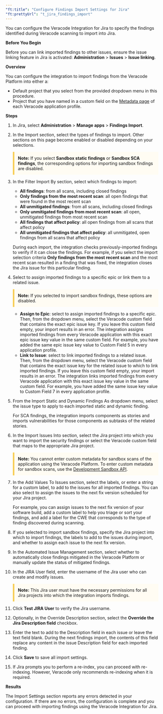 ```yaml
---
"ft:title": "Configure Findings Import Settings for Jira"
"ft:prettyUrl": "t_jira_findings_import"
---
```

You can configure the Veracode Integration for Jira to specify the findings identified during Veracode scanning to import into Jira.

<p font-size="13pt"><b>Before You Begin</b></p>

Before you can link imported findings to other issues, ensure the issue linking feature in Jira is activated: **Administration** > **Issues** > **Issue linking**.

<p font-size="13pt"><b>Overview</b></p>

You can configure the integration to import findings from the Veracode Platform into either a:

- Default project that you select from the provided dropdown menu in this procedure.
- Project that you have named in a custom field on the [Metadata page](https://docs.veracode.com/r/request_profile) of each Veracode application profile.

<p font-size="13pt"><b>Steps</b></p>

1. In Jira, select **Administration** > **Manage apps** > **Findings Import**.

2. In the Import section, select the types of findings to import. Other sections on this page become enabled or disabled depending on your selections.

    <p style="background-color:#FFFCF3; padding: 12px; border-left: 5px solid #F7CD55;"><b>Note:</b> If you select <b>Sandbox static findings</b> or <b>Sandbox SCA findings</b>, the corresponding options for importing sandbox findings are disabled.</p>

3. In the Filter Import By section, select which findings to import:

    - **All findings**: from all scans, including closed findings
    - **Only findings from the most recent scan**: all open findings that were found in the most recent scan
    - **All unmitigated findings**: from all scans, including closed findings
    - **Only unmitigated findings from most recent scan**: all open, unmitigated findings from most recent scan
    - **All findings that affect policy**: all open findings from all scans that affect policy
    - **All unmitigated findings that affect policy**: all unmitigated, open findings from all scans that affect policy

    During each import, the integration checks previously-imported findings to verify if it can close the findings. For example, if you select the import selection criteria **Only findings from the most recent scan** and the most recent scan resulted in a finding that was fixed, the integration closes the Jira issue for this particular finding.

4. Select to assign imported findings to a specific epic or link them to a related issue.

    <p style="background-color:#FFFCF3; padding: 12px; border-left: 5px solid #F7CD55;"><b>Note:</b> If you selected to import sandbox findings, these options are disabled.</p>

    - **Assign to Epic**: select to assign imported findings to a specific epic. Then, from the dropdown menu, select the Veracode custom field that contains the exact epic issue key. If you leave this custom field empty, your import results in an error. The integration assigns imported findings from every Veracode application with this exact epic issue key value in the same custom field. For example, you have added the same epic issue key value to Custom Field 5 in every application profile.
    - **Link to Issue**: select to link imported findings to a related issue. Then, from the dropdown menu, select the Veracode custom field that contains the exact issue key for the related issue to which to link imported findings. If you leave this custom field empty, your import results in an error. The integration links imported findings from every Veracode application with this exact issue key value in the same custom field. For example, you have added the same issue key value to Custom Field 7 in every application profile.

5. From the Import Static and Dynamic Findings As dropdown menu, select the issue type to apply to each imported static and dynamic finding.

    For SCA findings, the integration imports components as stories and imports vulnerabilities for those components as subtasks of the related stories.

6. In the Import Issues Into section, select the Jira project into which you want to import the security findings or select the Veracode custom field that maps to the appropriate Jira project.

    <p style="background-color:#FFFCF3; padding: 12px; border-left: 5px solid #F7CD55;"><b>Note:</b> You cannot enter custom metadata for sandbox scans of the application using the Veracode Platform. To enter custom metadata for sandbox scans, use the <a href="https://docs.veracode.com/r/c_sandbox_update_rest">Development Sandbox API</a>.</p>

7. In the Add Values To Issues section, select the labels, or enter a string for a custom label, to add to the issues for all imported findings. You can also select to assign the issues to the next fix version scheduled for your Jira project.

    For example, you can assign issues to the next fix version of your software build, add a custom label to help you triage or sort your findings, and add a label for the CWE that corresponds to the type of finding discovered during scanning.

8. If you selected to import sandbox findings, specify the Jira project into which to import findings, the labels to add to the issues during import, and whether to assign each issue to the next fix version.

9. In the Automated Issue Management section, select whether to automatically close findings mitigated in the Veracode Platform or manually update the status of mitigated findings.

10. In the JIRA User field, enter the username of the Jira user who can create and modify issues.

    <p style="background-color:#FFFCF3; padding: 12px; border-left: 5px solid #F7CD55;"><b>Note:</b> This Jira user must have the necessary permissions for all Jira projects into which the integration imports findings.</p>

11. Click **Test JIRA User** to verify the Jira username.

12. Optionally, in the Override Description section, select the **Override the Jira Description field** checkbox.

13. Enter the text to add to the Description field in each issue or leave the text field blank. During the next findings import, the contents of this field replace any content in the issue Description field for each imported finding.

14. Click **Save** to save all import settings.

15. If Jira prompts you to perform a re-index, you can proceed with re-indexing. However, Veracode only recommends re-indexing when it is required.

<p font-size="13pt"><b>Results</b></p>

The Import Settings section reports any errors detected in your configuration. If there are no errors, the configuration is complete and you can proceed with importing findings using the Veracode Integration for Jira.
